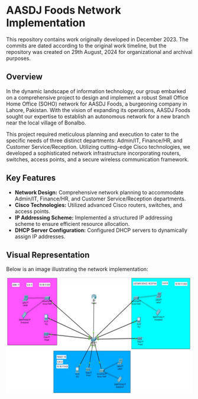 # AASDJ Foods Network Implementation

This repository contains work originally developed in December 2023. The commits are dated according to the original work timeline, but the repository was created on 29th August, 2024 for organizational and archival purposes.

## Overview
In the dynamic landscape of information technology, our group embarked on a comprehensive project to design and implement a robust Small Office Home Office (SOHO) network for AASDJ Foods, a burgeoning company in Lahore, Pakistan. With the vision of expanding its operations, AASDJ Foods sought our expertise to establish an autonomous network for a new branch near the local village of Bonalbo.

This project required meticulous planning and execution to cater to the specific needs of three distinct departments: Admin/IT, Finance/HR, and Customer Service/Reception. Utilizing cutting-edge Cisco technologies, we developed a sophisticated network infrastructure incorporating routers, switches, access points, and a secure wireless communication framework.

## Key Features
- **Network Design:** Comprehensive network planning to accommodate Admin/IT, Finance/HR, and Customer Service/Reception departments.
- **Cisco Technologies:** Utilized advanced Cisco routers, switches, and access points.
- **IP Addressing Scheme:** Implemented a structured IP addressing scheme to ensure efficient resource allocation.
- **DHCP Server Configuration:** Configured DHCP servers to dynamically assign IP addresses.


## Visual Representation
Below is an image illustrating the network implementation:

![Network Implementation](images/implementation.PNG)
